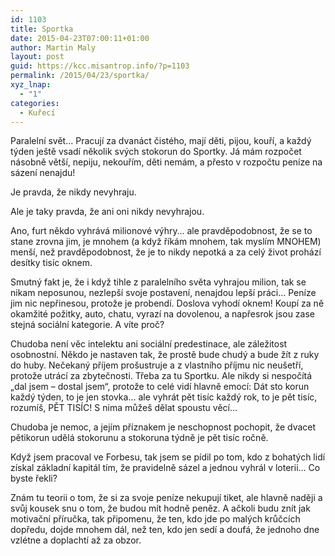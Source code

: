 ```yaml
---
id: 1103
title: Sportka
date: 2015-04-23T07:00:11+01:00
author: Martin Maly
layout: post
guid: https://kcc.misantrop.info/?p=1103
permalink: /2015/04/23/sportka/
xyz_lnap:
  - "1"
categories:
  - Kuřecí
---
```

Paralelní svět&#8230; Pracují za dvanáct čistého, mají děti, pijou, kouří, a každý týden ještě vsadí několik svých stokorun do Sportky. Já mám rozpočet násobně větší, nepiju, nekouřím, děti nemám, a přesto v rozpočtu peníze na sázení nenajdu!

Je pravda, že nikdy nevyhraju.

Ale je taky pravda, že ani oni nikdy nevyhrajou.

Ano, furt někdo vyhrává milionové výhry&#8230; ale pravděpodobnost, že se to stane zrovna jim, je mnohem (a když říkám mnohem, tak myslím MNOHEM) menší, než pravděpodobnost, že je to nikdy nepotká a za celý život prohází desítky tisíc oknem.

Smutný fakt je, že i když tihle z paralelního světa vyhrajou milion, tak se nikam neposunou, nezlepší svoje postavení, nenajdou lepší práci&#8230; Peníze jim nic nepřinesou, protože je probendí. Doslova vyhodí oknem! Koupí za ně okamžité požitky, auto, chatu, vyrazí na dovolenou, a napřesrok jsou zase stejná sociální kategorie. A víte proč?

Chudoba není věc intelektu ani sociální predestinace, ale záležitost osobnostní. Někdo je nastaven tak, že prostě bude chudý a bude žít z ruky do huby. Nečekaný příjem prošustruje a z vlastního příjmu nic neušetří, protože utrácí za zbytečnosti. Třeba za tu Sportku. Ale nikdy si nespočítá &#8222;dal jsem &#8211; dostal jsem&#8220;, protože to celé vidí hlavně emocí: Dát sto korun každý týden, to je jen stovka&#8230; ale vyhrát pět tisíc každý rok, to je pět tisíc, rozumíš, PĚT TISÍC! S nima můžeš dělat spoustu věcí&#8230;

Chudoba je nemoc, a jejím příznakem je neschopnost pochopit, že dvacet pětikorun udělá stokorunu a stokoruna týdně je pět tisíc ročně.

Když jsem pracoval ve Forbesu, tak jsem se pídil po tom, kdo z bohatých lidí získal základní kapitál tím, že pravidelně sázel a jednou vyhrál v loterii&#8230; Co byste řekli?

Znám tu teorii o tom, že si za svoje peníze nekupují tiket, ale hlavně naději a svůj kousek snu o tom, že budou mít hodně peněz. A ačkoli budu znít jak motivační příručka, tak připomenu, že ten, kdo jde po malých krůčcích dopředu, dojde mnohem dál, než ten, kdo jen sedí a doufá, že jednoho dne vzlétne a doplachtí až za obzor.